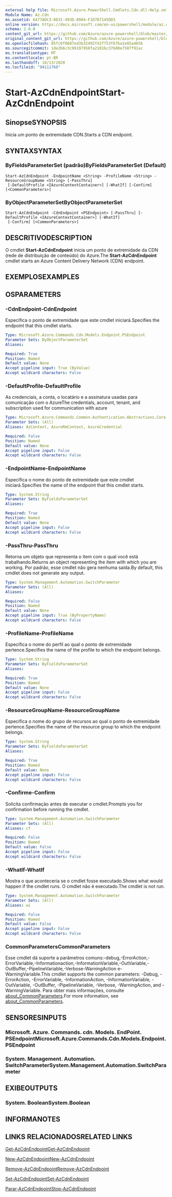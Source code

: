 ```yaml
---
external help file: Microsoft.Azure.PowerShell.Cmdlets.Cdn.dll-Help.xml
Module Name: Az.Cdn
ms.assetid: 6477ADC3-0831-493D-8904-F1D787145DD3
online version: https://docs.microsoft.com/en-us/powershell/module/az.cdn/start-azcdnendpoint
schema: 2.0.0
content_git_url: https://github.com/Azure/azure-powershell/blob/master/src/Cdn/Cdn/help/Start-AzCdnEndpoint.md
original_content_git_url: https://github.com/Azure/azure-powershell/blob/master/src/Cdn/Cdn/help/Start-AzCdnEndpoint.md
ms.openlocfilehash: 85fc0f0687ed3b32492f42f753f67ba1e85a4656
ms.sourcegitcommit: 1de2b6c3c99197958fa2101bc37680e7507f91ac
ms.translationtype: MT
ms.contentlocale: pt-BR
ms.lasthandoff: 10/13/2020
ms.locfileid: "94111768"
---
```

# <span data-ttu-id="399e8-101">Start-AzCdnEndpoint</span><span class="sxs-lookup"><span data-stu-id="399e8-101">Start-AzCdnEndpoint</span></span>

## <span data-ttu-id="399e8-102">Sinopse</span><span class="sxs-lookup"><span data-stu-id="399e8-102">SYNOPSIS</span></span>
<span data-ttu-id="399e8-103">Inicia um ponto de extremidade CDN.</span><span class="sxs-lookup"><span data-stu-id="399e8-103">Starts a CDN endpoint.</span></span>

## <span data-ttu-id="399e8-104">SYNTAX</span><span class="sxs-lookup"><span data-stu-id="399e8-104">SYNTAX</span></span>

### <span data-ttu-id="399e8-105">ByFieldsParameterSet (padrão)</span><span class="sxs-lookup"><span data-stu-id="399e8-105">ByFieldsParameterSet (Default)</span></span>
```
Start-AzCdnEndpoint -EndpointName <String> -ProfileName <String> -ResourceGroupName <String> [-PassThru]
 [-DefaultProfile <IAzureContextContainer>] [-WhatIf] [-Confirm] [<CommonParameters>]
```

### <span data-ttu-id="399e8-106">ByObjectParameterSet</span><span class="sxs-lookup"><span data-stu-id="399e8-106">ByObjectParameterSet</span></span>
```
Start-AzCdnEndpoint -CdnEndpoint <PSEndpoint> [-PassThru] [-DefaultProfile <IAzureContextContainer>] [-WhatIf]
 [-Confirm] [<CommonParameters>]
```

## <span data-ttu-id="399e8-107">DESCRITIVO</span><span class="sxs-lookup"><span data-stu-id="399e8-107">DESCRIPTION</span></span>
<span data-ttu-id="399e8-108">O cmdlet **Start-AzCdnEndpoint** inicia um ponto de extremidade da CDN (rede de distribuição de conteúdo) do Azure.</span><span class="sxs-lookup"><span data-stu-id="399e8-108">The **Start-AzCdnEndpoint** cmdlet starts an Azure Content Delivery Network (CDN) endpoint.</span></span>

## <span data-ttu-id="399e8-109">EXEMPLOS</span><span class="sxs-lookup"><span data-stu-id="399e8-109">EXAMPLES</span></span>

## <span data-ttu-id="399e8-110">OS</span><span class="sxs-lookup"><span data-stu-id="399e8-110">PARAMETERS</span></span>

### <span data-ttu-id="399e8-111">-CdnEndpoint</span><span class="sxs-lookup"><span data-stu-id="399e8-111">-CdnEndpoint</span></span>
<span data-ttu-id="399e8-112">Especifica o ponto de extremidade que este cmdlet iniciará.</span><span class="sxs-lookup"><span data-stu-id="399e8-112">Specifies the endpoint that this cmdlet starts.</span></span>

```yaml
Type: Microsoft.Azure.Commands.Cdn.Models.Endpoint.PSEndpoint
Parameter Sets: ByObjectParameterSet
Aliases:

Required: True
Position: Named
Default value: None
Accept pipeline input: True (ByValue)
Accept wildcard characters: False
```

### <span data-ttu-id="399e8-113">-DefaultProfile</span><span class="sxs-lookup"><span data-stu-id="399e8-113">-DefaultProfile</span></span>
<span data-ttu-id="399e8-114">As credenciais, a conta, o locatário e a assinatura usadas para comunicação com o Azure</span><span class="sxs-lookup"><span data-stu-id="399e8-114">The credentials, account, tenant, and subscription used for communication with azure</span></span>

```yaml
Type: Microsoft.Azure.Commands.Common.Authentication.Abstractions.Core.IAzureContextContainer
Parameter Sets: (All)
Aliases: AzContext, AzureRmContext, AzureCredential

Required: False
Position: Named
Default value: None
Accept pipeline input: False
Accept wildcard characters: False
```

### <span data-ttu-id="399e8-115">-EndpointName</span><span class="sxs-lookup"><span data-stu-id="399e8-115">-EndpointName</span></span>
<span data-ttu-id="399e8-116">Especifica o nome do ponto de extremidade que este cmdlet iniciará.</span><span class="sxs-lookup"><span data-stu-id="399e8-116">Specifies the name of the endpoint that this cmdlet starts.</span></span>

```yaml
Type: System.String
Parameter Sets: ByFieldsParameterSet
Aliases:

Required: True
Position: Named
Default value: None
Accept pipeline input: False
Accept wildcard characters: False
```

### <span data-ttu-id="399e8-117">-PassThru</span><span class="sxs-lookup"><span data-stu-id="399e8-117">-PassThru</span></span>
<span data-ttu-id="399e8-118">Retorna um objeto que representa o item com o qual você está trabalhando.</span><span class="sxs-lookup"><span data-stu-id="399e8-118">Returns an object representing the item with which you are working.</span></span>
<span data-ttu-id="399e8-119">Por padrão, esse cmdlet não gera nenhuma saída.</span><span class="sxs-lookup"><span data-stu-id="399e8-119">By default, this cmdlet does not generate any output.</span></span>

```yaml
Type: System.Management.Automation.SwitchParameter
Parameter Sets: (All)
Aliases:

Required: False
Position: Named
Default value: None
Accept pipeline input: True (ByPropertyName)
Accept wildcard characters: False
```

### <span data-ttu-id="399e8-120">-ProfileName</span><span class="sxs-lookup"><span data-stu-id="399e8-120">-ProfileName</span></span>
<span data-ttu-id="399e8-121">Especifica o nome do perfil ao qual o ponto de extremidade pertence.</span><span class="sxs-lookup"><span data-stu-id="399e8-121">Specifies the name of the profile to which the endpoint belongs.</span></span>

```yaml
Type: System.String
Parameter Sets: ByFieldsParameterSet
Aliases:

Required: True
Position: Named
Default value: None
Accept pipeline input: False
Accept wildcard characters: False
```

### <span data-ttu-id="399e8-122">-ResourceGroupName</span><span class="sxs-lookup"><span data-stu-id="399e8-122">-ResourceGroupName</span></span>
<span data-ttu-id="399e8-123">Especifica o nome do grupo de recursos ao qual o ponto de extremidade pertence.</span><span class="sxs-lookup"><span data-stu-id="399e8-123">Specifies the name of the resource group to which the endpoint belongs.</span></span>

```yaml
Type: System.String
Parameter Sets: ByFieldsParameterSet
Aliases:

Required: True
Position: Named
Default value: None
Accept pipeline input: False
Accept wildcard characters: False
```

### <span data-ttu-id="399e8-124">-Confirme</span><span class="sxs-lookup"><span data-stu-id="399e8-124">-Confirm</span></span>
<span data-ttu-id="399e8-125">Solicita confirmação antes de executar o cmdlet.</span><span class="sxs-lookup"><span data-stu-id="399e8-125">Prompts you for confirmation before running the cmdlet.</span></span>

```yaml
Type: System.Management.Automation.SwitchParameter
Parameter Sets: (All)
Aliases: cf

Required: False
Position: Named
Default value: False
Accept pipeline input: False
Accept wildcard characters: False
```

### <span data-ttu-id="399e8-126">-WhatIf</span><span class="sxs-lookup"><span data-stu-id="399e8-126">-WhatIf</span></span>
<span data-ttu-id="399e8-127">Mostra o que aconteceria se o cmdlet fosse executado.</span><span class="sxs-lookup"><span data-stu-id="399e8-127">Shows what would happen if the cmdlet runs.</span></span>
<span data-ttu-id="399e8-128">O cmdlet não é executado.</span><span class="sxs-lookup"><span data-stu-id="399e8-128">The cmdlet is not run.</span></span>

```yaml
Type: System.Management.Automation.SwitchParameter
Parameter Sets: (All)
Aliases: wi

Required: False
Position: Named
Default value: False
Accept pipeline input: False
Accept wildcard characters: False
```

### <span data-ttu-id="399e8-129">CommonParameters</span><span class="sxs-lookup"><span data-stu-id="399e8-129">CommonParameters</span></span>
<span data-ttu-id="399e8-130">Esse cmdlet dá suporte a parâmetros comuns:-debug,-ErrorAction,-ErrorVariable,-Informationaction,-InformationVariable,-OutVariable,-OutBuffer,-PipelineVariable,-Verbose-WarningAction e-WarningVariable.</span><span class="sxs-lookup"><span data-stu-id="399e8-130">This cmdlet supports the common parameters: -Debug, -ErrorAction, -ErrorVariable, -InformationAction, -InformationVariable, -OutVariable, -OutBuffer, -PipelineVariable, -Verbose, -WarningAction, and -WarningVariable.</span></span> <span data-ttu-id="399e8-131">Para obter mais informações, consulte [about_CommonParameters](http://go.microsoft.com/fwlink/?LinkID=113216).</span><span class="sxs-lookup"><span data-stu-id="399e8-131">For more information, see [about_CommonParameters](http://go.microsoft.com/fwlink/?LinkID=113216).</span></span>

## <span data-ttu-id="399e8-132">SENSORES</span><span class="sxs-lookup"><span data-stu-id="399e8-132">INPUTS</span></span>

### <span data-ttu-id="399e8-133">Microsoft. Azure. Commands. cdn. Models. EndPoint. PSEndpoint</span><span class="sxs-lookup"><span data-stu-id="399e8-133">Microsoft.Azure.Commands.Cdn.Models.Endpoint.PSEndpoint</span></span>

### <span data-ttu-id="399e8-134">System. Management. Automation. SwitchParameter</span><span class="sxs-lookup"><span data-stu-id="399e8-134">System.Management.Automation.SwitchParameter</span></span>

## <span data-ttu-id="399e8-135">EXIBE</span><span class="sxs-lookup"><span data-stu-id="399e8-135">OUTPUTS</span></span>

### <span data-ttu-id="399e8-136">System. Boolean</span><span class="sxs-lookup"><span data-stu-id="399e8-136">System.Boolean</span></span>

## <span data-ttu-id="399e8-137">INFORMA</span><span class="sxs-lookup"><span data-stu-id="399e8-137">NOTES</span></span>

## <span data-ttu-id="399e8-138">LINKS RELACIONADOS</span><span class="sxs-lookup"><span data-stu-id="399e8-138">RELATED LINKS</span></span>

[<span data-ttu-id="399e8-139">Get-AzCdnEndpoint</span><span class="sxs-lookup"><span data-stu-id="399e8-139">Get-AzCdnEndpoint</span></span>](./Get-AzCdnEndpoint.md)

[<span data-ttu-id="399e8-140">New-AzCdnEndpoint</span><span class="sxs-lookup"><span data-stu-id="399e8-140">New-AzCdnEndpoint</span></span>](./New-AzCdnEndpoint.md)

[<span data-ttu-id="399e8-141">Remove-AzCdnEndpoint</span><span class="sxs-lookup"><span data-stu-id="399e8-141">Remove-AzCdnEndpoint</span></span>](./Remove-AzCdnEndpoint.md)

[<span data-ttu-id="399e8-142">Set-AzCdnEndpoint</span><span class="sxs-lookup"><span data-stu-id="399e8-142">Set-AzCdnEndpoint</span></span>](./Set-AzCdnEndpoint.md)

[<span data-ttu-id="399e8-143">Parar-AzCdnEndpoint</span><span class="sxs-lookup"><span data-stu-id="399e8-143">Stop-AzCdnEndpoint</span></span>](./Stop-AzCdnEndpoint.md)


